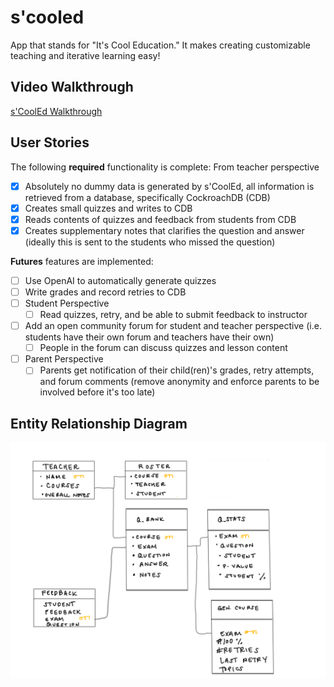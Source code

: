 # s'cooled

App that stands for "It's Cool Education."  It makes creating customizable teaching and iterative learning easy!

## Video Walkthrough 

[s'CoolEd Walkthrough](https://uci.zoom.us/rec/share/lK6_W94ndTIfppk7EUBKvYWGLDDpPaS9AyFubhgQwYn9RDzCzpQFBoB-kbbeV45S.i24Nym6Tj_5WLb2W?startTime=1630269059000)


## User Stories

The following **required** functionality is complete:
From teacher perspective
* [x] Absolutely no dummy data is generated by s'CoolEd, all information is retrieved from a database, specifically CockroachDB (CDB)
* [x] Creates small quizzes and writes to CDB
* [x] Reads contents of quizzes and feedback from students from CDB
* [x] Creates supplementary notes that clarifies the question and answer (ideally this is sent to the students who missed the question)

**Futures** features are implemented:
* [ ] Use OpenAI to automatically generate quizzes
* [ ] Write grades and record retries to CDB
* [ ] Student Perspective
  * [ ] Read quizzes, retry, and be able to submit feedback to instructor
* [ ] Add an open community forum for student and teacher perspective (i.e. students have their own forum and teachers have their own)
  * [ ] People in the forum can discuss quizzes and lesson content
* [ ] Parent Perspective
  * [ ]  Parents get notification of their child(ren)'s grades, retry attempts, and forum comments (remove anonymity and enforce parents to be involved before it's too late) 

## Entity Relationship Diagram
<img src='img/Scooled_ERD.png' title='ERD' width='' alt='ERD' />

